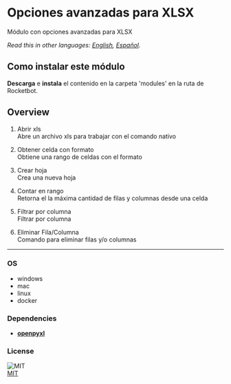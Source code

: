 # Opciones avanzadas para XLSX
  
Módulo con opciones avanzadas para XLSX  

*Read this in other languages: [English](README.md), [Español](README.es.md).*

## Como instalar este módulo
  
__Descarga__ e __instala__ el contenido en la carpeta 'modules' en la ruta de Rocketbot.  



## Overview


1. Abrir xls  
Abre un archivo xls para trabajar con el comando nativo

2. Obtener celda con formato  
Obtiene una rango de celdas con el formato

3. Crear hoja  
Crea una nueva hoja

4. Contar en rango  
Retorna el la máxima cantidad de filas y columnas desde una celda

5. Filtrar por columna  
Filtrar por columna

6. Eliminar Fila/Columna  
Comando para eliminar filas y/o columnas  




----
### OS

- windows
- mac
- linux
- docker

### Dependencies
- [**openpyxl**](https://pypi.org/project/openpyxl/)
### License
  
![MIT](https://camo.githubusercontent.com/107590fac8cbd65071396bb4d04040f76cde5bde/687474703a2f2f696d672e736869656c64732e696f2f3a6c6963656e73652d6d69742d626c75652e7376673f7374796c653d666c61742d737175617265)  
[MIT](http://opensource.org/licenses/mit-license.ph)